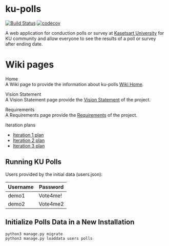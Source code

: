 # ku-polls
[![Build Status](https://app.travis-ci.com/HuskyIsHere/ku-polls.svg?branch=main)](https://app.travis-ci.com/HuskyIsHere/ku-polls) [![codecov](https://codecov.io/gh/HuskyIsHere/ku-polls/branch/main/graph/badge.svg?token=OF4UDBKDRD)](https://codecov.io/gh/HuskyIsHere/ku-polls)

A web application for conduction polls or survey at [Kasetsart University](https://www.ku.ac.th/th) for KU community and allow everyone to see the results of a poll or survey after ending date.

# Wiki pages
Home  
A Wiki page to provide the information about ku-polls [Wiki Home](../../wiki/Home). 

Vision Statement  
A Vision Statement page provide the [Vision Statement](../../wiki/Vision-Statement) of the project. 

Requirements  
A Requirements page provide the [Requirements](../../wiki/Requirements) of the project.

Iteration plans
- [Iteration 1 plan](../../wiki/Iteration-1-plan)
- [Iteration 2 plan](../../wiki/Iteration-2-plan)
- [Iteration 3 plan](../../wiki/Iteration-3-plan)

## Running KU Polls

Users provided by the initial data (users.json):

| Username  | Password    |
|-----------|-------------|
| demo1     | Vote4me!    |
| demo2     | Vote4me2    |

## Initialize Polls Data in a New Installation
```
python3 manage.py migrate
python3 manage.py loaddata users polls
```
